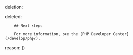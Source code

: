 deletion:

deleted:

		## Next steps
		
		For more information, see the [PHP Developer Center](/develop/php/).

reason: ()

